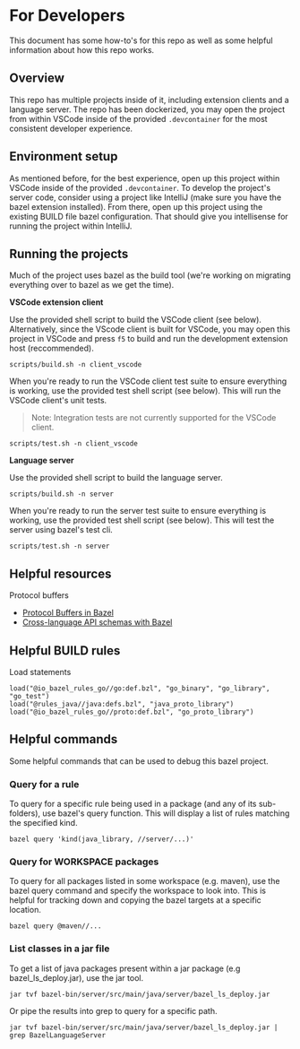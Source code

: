 # For Developers

This document has some how-to's for this repo as well as some helpful information about how this repo works.

## Overview

This repo has multiple projects inside of it, including extension clients and a language server. The repo has been dockerized, you may open the project from within VSCode inside of the provided `.devcontainer` for the most consistent developer experience.

## Environment setup

As mentioned before, for the best experience, open up this project within VSCode inside of the provided `.devcontainer`. To develop the project's server code, consider using a project like IntelliJ (make sure you have the bazel extension installed). From there, open up this project using the existing BUILD file bazel configuration. That should give you intellisense for running the project within IntelliJ.

## Running the projects

Much of the project uses bazel as the build tool (we're working on migrating everything over to bazel as we get the time).

**VSCode extension client**

Use the provided shell script to build the VSCode client (see below). Alternatively, since the VScode client is built for VSCode, you may open this project in VSCode and press `f5` to build and run the development extension host (reccommended).

```
scripts/build.sh -n client_vscode
```

When you're ready to run the VSCode client test suite to ensure everything is working, use the provided test shell script (see below). This will run the VSCode client's unit tests.

> Note: Integration tests are not currently supported for the VSCode client.

```
scripts/test.sh -n client_vscode
```

**Language server**

Use the provided shell script to build the language server.

```
scripts/build.sh -n server
```

When you're ready to run the server test suite to ensure everything is working, use the provided test shell script (see below). This will test the server using bazel's test cli.

```
scripts/test.sh -n server
```

## Helpful resources

Protocol buffers

- [Protocol Buffers in Bazel](https://blog.bazel.build/2017/02/27/protocol-buffers.html)
- [Cross-language API schemas with Bazel](https://blog.nrwl.io/cross-language-api-schemas-with-bazel-eff0f498ce0d)

## Helpful BUILD rules

Load statements

```
load("@io_bazel_rules_go//go:def.bzl", "go_binary", "go_library", "go_test")
load("@rules_java//java:defs.bzl", "java_proto_library")
load("@io_bazel_rules_go//proto:def.bzl", "go_proto_library")
```

## Helpful commands

Some helpful commands that can be used to debug this bazel project.

### Query for a rule

To query for a specific rule being used in a package (and any of its sub-folders), use bazel's query function. This will display a list of rules matching the specified kind.

```
bazel query 'kind(java_library, //server/...)'
```

### Query for WORKSPACE packages

To query for all packages listed in some workspace (e.g. maven), use the bazel query command and specify the workspace to look into. This is helpful for tracking down and copying the bazel targets at a specific location.

```
bazel query @maven//...
```

### List classes in a jar file

To get a list of java packages present within a jar package (e.g bazel_ls_deploy.jar), use the jar tool.

```
jar tvf bazel-bin/server/src/main/java/server/bazel_ls_deploy.jar
```

Or pipe the results into grep to query for a specific path.

```
jar tvf bazel-bin/server/src/main/java/server/bazel_ls_deploy.jar | grep BazelLanguageServer
```
